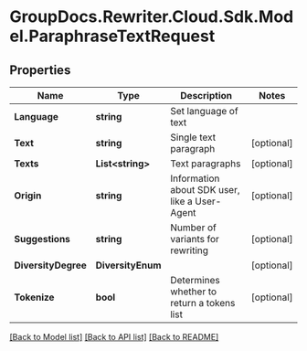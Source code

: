# GroupDocs.Rewriter.Cloud.Sdk.Model.ParaphraseTextRequest

## Properties

Name | Type | Description | Notes
------------ | ------------- | ------------- | -------------
**Language** | **string** | Set language of text | 
**Text** | **string** | Single text paragraph | [optional] 
**Texts** | **List&lt;string&gt;** | Text paragraphs | [optional] 
**Origin** | **string** | Information about SDK user, like a User-Agent | [optional] 
**Suggestions** | **string** | Number of variants for rewriting | [optional] 
**DiversityDegree** | **DiversityEnum** |  | [optional] 
**Tokenize** | **bool** | Determines whether to return a tokens list | [optional] 

[[Back to Model list]](../README.md#documentation-for-models) [[Back to API list]](../README.md#documentation-for-api-endpoints) [[Back to README]](../README.md)


